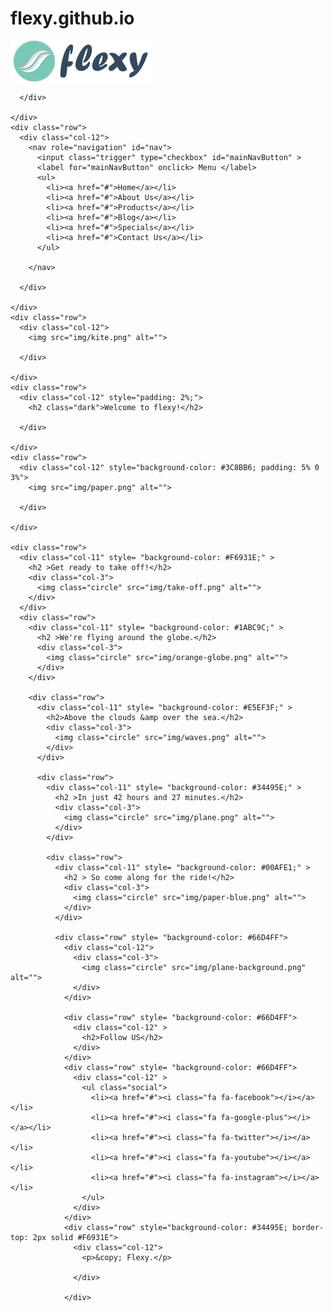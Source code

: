 # flexy.github.io
<!DOCTYPE html>
<html>
<head>
  <meta charset="UTF-8">
  <title>Flexy Responsive Flexbox Grid Website</title>
  <meta name="viewport" content="width=device-width, initial-scale=1">
  <link rel="stylesheet" href="style.css">
  <link rel="stylesheet" href="css/nav.css">
  <link rel="stylesheet" href="https://cdnjs.cloudflare.com/ajax/libs/normalize/5.0.0/normalize.min.css">
  <link rel="stylesheet" href="css/font-awesome.min.css"/>
</head>
<body>
  <div class="Wrapper">
    <div class="row" id="header">
      <div class="col-12">
        <img class= "logo" src="img/flexy-logo.png" alt="">

      </div>

    </div>
    <div class="row">
      <div class="col-12">
        <nav role="navigation" id="nav">
          <input class="trigger" type="checkbox" id="mainNavButton" >
          <label for="mainNavButton" onclick> Menu </label>
          <ul>
            <li><a href="#">Home</a></li>
            <li><a href="#">About Us</a></li>
            <li><a href="#">Products</a></li>
            <li><a href="#">Blog</a></li>
            <li><a href="#">Specials</a></li>
            <li><a href="#">Contact Us</a></li>
          </ul>

        </nav>

      </div>

    </div>
    <div class="row">
      <div class="col-12">
        <img src="img/kite.png" alt="">

      </div>

    </div>
    <div class="row">
      <div class="col-12" style="padding: 2%;">
        <h2 class="dark">Welcome to flexy!</h2>

      </div>

    </div>
    <div class="row">
      <div class="col-12" style="background-color: #3C8BB6; padding: 5% 0 3%">
        <img src="img/paper.png" alt="">

      </div>

    </div>

    <div class="row">
      <div class="col-11" style= "background-color: #F6931E;" >
        <h2 >Get ready to take off!</h2>
        <div class="col-3">
          <img class="circle" src="img/take-off.png" alt="">
        </div>
      </div>
      <div class="row">
        <div class="col-11" style= "background-color: #1ABC9C;" >
          <h2 >We're flying around the globe.</h2>
          <div class="col-3">
            <img class="circle" src="img/orange-globe.png" alt="">
          </div>
        </div>

        <div class="row">
          <div class="col-11" style= "background-color: #E5EF3F;" >
            <h2>Above the clouds &amp over the sea.</h2>
            <div class="col-3">
              <img class="circle" src="img/waves.png" alt="">
            </div>
          </div>

          <div class="row">
            <div class="col-11" style= "background-color: #34495E;" >
              <h2 >In just 42 hours and 27 minutes.</h2>
              <div class="col-3">
                <img class="circle" src="img/plane.png" alt="">
              </div>
            </div>

            <div class="row">
              <div class="col-11" style= "background-color: #00AFE1;" >
                <h2 > So come along for the ride!</h2>
                <div class="col-3">
                  <img class="circle" src="img/paper-blue.png" alt="">
                </div>
              </div>

              <div class="row" style= "background-color: #66D4FF">
                <div class="col-12">
                  <div class="col-3">
                    <img class="circle" src="img/plane-background.png" alt="">
                  </div>
                </div>

                <div class="row" style= "background-color: #66D4FF">
                  <div class="col-12" >
                    <h2>Follow US</h2>
                  </div>
                </div>
                <div class="row" style= "background-color: #66D4FF">
                  <div class="col-12" >
                    <ul class="social">
                      <li><a href="#"><i class="fa fa-facebook"></i></a></li>
                      <li><a href="#"><i class="fa fa-google-plus"></i></a></li>
                      <li><a href="#"><i class="fa fa-twitter"></i></a></li>
                      <li><a href="#"><i class="fa fa-youtube"></i></a></li>
                      <li><a href="#"><i class="fa fa-instagram"></i></a></li>
                    </ul>
                  </div>
                </div>
                <div class="row" style="background-color: #34495E; border-top: 2px solid #F6931E">
                  <div class="col-12">
                    <p>&copy; Flexy.</p>

                  </div>

                </div>
  </div> <!-- End Wrapper -->

</body>
</html>
